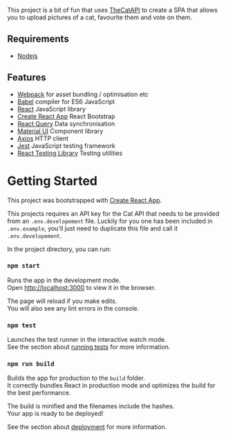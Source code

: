 This project is a bit of fun that uses [TheCatAPI](https://docs.thecatapi.com/) to create a SPA that allows you to upload pictures of a cat, favourite them and vote on them.

## Requirements

- [Nodejs](https://nodejs.org/en/)

## Features

- [Webpack](https://webpack.github.io/) for asset bundling / optimisation etc
- [Babel](https://babeljs.io/) compiler for ES6 JavaScript
- [React](https://reactjs.org/) JavaScript library
- [Create React App](https://github.com/facebook/create-react-app) React Bootstrap
- [React Query](https://react-query.tanstack.com/) Data synchronisation
- [Material UI](https://material-ui.com/) Component library
- [Axios](https://github.com/axios/axios) HTTP client
- [Jest](https://jestjs.io/) JavaScript testing framework
- [React Testing Library](https://testing-library.com/) Testing utilities

# Getting Started

This project was bootstrapped with [Create React App](https://github.com/facebook/create-react-app).

This projects requires an API key for the Cat API that needs to be provided from an `.env.developement` file. Luckily for you one has been included in `.env.example`, you'll just need to duplicate this file and call it `.env.developement`.

In the project directory, you can run:

### `npm start`

Runs the app in the development mode.\
Open [http://localhost:3000](http://localhost:3000) to view it in the browser.

The page will reload if you make edits.\
You will also see any lint errors in the console.

### `npm test`

Launches the test runner in the interactive watch mode.\
See the section about [running tests](https://facebook.github.io/create-react-app/docs/running-tests) for more information.

### `npm run build`

Builds the app for production to the `build` folder.\
It correctly bundles React in production mode and optimizes the build for the best performance.

The build is minified and the filenames include the hashes.\
Your app is ready to be deployed!

See the section about [deployment](https://facebook.github.io/create-react-app/docs/deployment) for more information.

